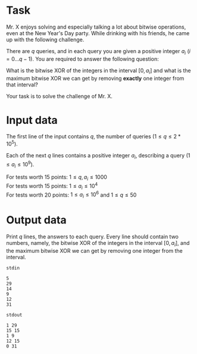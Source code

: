 # Task

Mr. X enjoys solving and especially talking a lot about bitwise operations, even at the New Year's Day party. While drinking with his friends, he came up with the following challenge.

There are $q$ queries, and in each query you are given a positive integer $a_i$ ($i=0\ldots q-1$). You are required to answer the following question:

What is the bitwise XOR of the integers in the interval [$0, a_i$] and what is the maximum bitwise XOR we can get by removing **exactly** one integer from that interval?

Your task is to solve the challenge of Mr. X.

# Input data

The first line of the input contains $q$, the number of queries ($1 \le q \le 2 * 10^5$).

Each of the next $q$ lines contains a positive integer $a_i$, describing a query ($1 \le a_i \le 10^9$).

For tests worth $15$ points: $1 \le q, a_i \le 1000$  
For tests worth $15$ points: $1 \le a_i \le 10^4$  
For tests worth $20$ points: $1 \le a_i \le 10^6$ and  $1 \le q \le 50$  

# Output data

Print $q$ lines, the answers to each query. Every line should contain two numbers, namely, the bitwise XOR of the integers in the interval [$0, a_i$], and the maximum bitwise XOR we can get by removing one integer from the interval.

`stdin`
```
5
29
14
9
12
31
```

`stdout`
```
1 29
15 15
1 9
12 15
0 31
